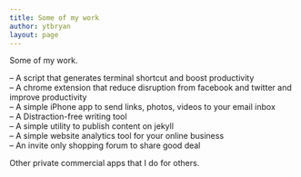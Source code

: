 ```yaml
---
title: Some of my work
author: ytbryan
layout: page
---
```

Some of my work. 

&#8211; A script that generates terminal shortcut and boost productivity  
&#8211; A chrome extension that reduce disruption from facebook and twitter and improve productivity  
&#8211; A simple iPhone app to send links, photos, videos to your email inbox  
&#8211; A Distraction-free writing tool  
&#8211; A simple utility to publish content on jekyll  
&#8211; A simple website analytics tool for your online business  
&#8211; An invite only shopping forum to share good deal

Other private commercial apps that I do for others.